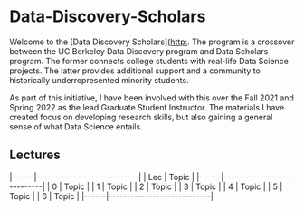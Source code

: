 # Data-Discovery-Scholars

Welcome to the [Data Discovery Scholars]([http:](https://github.com/Kevin-Miao/Data-Discovery-Scholars). The program is a crossover between the UC Berkeley Data Discovery program and Data Scholars program. The former connects college students with real-life Data Science projects. The latter provides additional support and a community to historically underrepresented minority students. 

As part of this initiative, I have been involved with this over the Fall 2021 and Spring 2022 as the lead Graduate Student Instructor. The materials I have created focus on developing research skills, but also gaining a general sense of what Data Science entails.

## Lectures

|------|----------------------------|
| Lec  | Topic                      |
|------|----------------------------|
| 0  | Topic                      |
| 1  | Topic                      |
| 2  | Topic                      |
| 3  | Topic                      |
| 4  | Topic                      |
| 5  | Topic                      |
| 6  | Topic                      |
|------|----------------------------|
